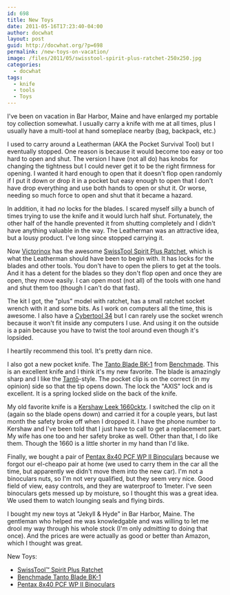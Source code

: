 ```yaml
---
id: 698
title: New Toys
date: 2011-05-16T17:23:40-04:00
author: docwhat
layout: post
guid: http://docwhat.org/?p=698
permalink: /new-toys-on-vacation/
image: /files/2011/05/swisstool-spirit-plus-ratchet-250x250.jpg
categories:
  - docwhat
tags:
  - knife
  - tools
  - Toys
---
```

I've been on vacation in Bar Harbor, Maine and have enlarged my portable toy collection somewhat. I usually carry a knife with me at all times, plus I usually have a multi-tool at hand someplace nearby (bag, backpack, etc.)

I used to carry around a Leatherman (AKA the Pocket Survival Tool) but I eventually stopped.  One reason is because it would become too easy or too hard to open and shut. The version I have (not all do) has knobs for changing the tightness but I could never get it to be the right firmness for opening. I wanted it hard enough to open that it doesn't flop open randomly if I put it down or drop it in a pocket but easy enough to open that I don't have drop everything and use both hands to open or shut it. Or worse, needing so much force to open and shut that it became a hazard.

In addition, it had <em>no</em> locks for the blades.  I scared myself silly a bunch of times trying to use the knife and it would lurch half shut.  Fortunately, the other half of the handle prevented it from shutting completely and I didn't have anything valuable in the way.  The Leatherman was an attractive idea, but a lousy product. I've long since stopped carrying it.
<!--more-->

Now <a href="http://www.swissarmy.com/">Victorinox</a> has the awesome <a href="http://www.amazon.com/gp/product/B000FNIL8K/ref=as_li_ss_tl?ie=UTF8&tag=thedocwha-20&linkCode=as2&camp=217145&creative=399349&creativeASIN=B000FNIL8K">SwissTool Spirit Plus Ratchet</a>, which is what the Leatherman should have been to begin with. It has locks for the blades and other tools. You don't have to open the pliers to get at the tools. And it has a detent for the blades so they don't flop open and once they are open, they move easily.  I can open most (not all) of the tools with one hand and shut them too (though I can't do that fast).

The kit I got, the "plus" model with ratchet, has a small ratchet socket wrench with it and some bits.  As I work on computers all the time, this is awesome.  I also have a <a href="http://www.amazon.com/gp/product/B004OZJ42W/ref=as_li_ss_tl?ie=UTF8&tag=thedocwha-20&linkCode=as2&camp=217145&creative=399349&creativeASIN=B004OZJ42W">Cybertool 34</a> but I can rarely use the socket wrench because it won't fit inside any computers I use. And using it on the outside is a pain because you have to twist the tool around even though it's lopsided.

I heartily recommend this tool.  It's pretty darn nice.

I also got a new pocket knife. The <a href="http://www.amazon.com/gp/product/B004OZJ42W/ref=as_li_ss_tl?ie=UTF8&tag=thedocwha-20&linkCode=as2&camp=217145&creative=399349&creativeASIN=B004OZJ42W">Tanto Blade BK-1</a> from <a href="http://www.benchmade.com/">Benchmade</a>.  This is an excellent knife and I think it's my new favorite.  The blade is amazingly sharp and I like the <a href="http://en.wikipedia.org/wiki/Tant%C5%8D">Tantō</a>-style.  The pocket clip is on the correct (in my opinion) side so that the tip opens down.  The lock the "AXIS" lock and is excellent. It is a spring locked slide on the back of the knife.

My old favorite knife is a <a href="http://www.amazon.com/gp/product/B001EHIY6U/ref=as_li_ss_tl?ie=UTF8&tag=thedocwha-20&linkCode=as2&camp=217145&creative=399349&creativeASIN=B001EHIY6U">Kershaw Leek 1660cktx</a>.  I switched the clip on it (again so the blade opens down) and carried it for a couple years, but last month the safety broke off when I dropped it.  I have the phone number to Kershaw and I've been told that I just have to call to get a replacement part.  My wife has one too and her safety broke as well.  Other than that, I do like them.  Though the 1660 is a little shorter in my hand than I'd like.

Finally, we bought a pair of <a href="http://www.amazon.com/gp/product/B00076QVPU/ref=as_li_ss_tl?ie=UTF8&tag=thedocwha-20&linkCode=as2&camp=217145&creative=399349&creativeASIN=B00076QVPU">Pentax 8x40 PCF WP II Binoculars</a> because we forgot our el-cheapo pair at home (we used to carry them in the car all the time, but apparently we didn't move them into the new car).  I'm not a binoculars nuts, so I'm not very qualified, but they seem very nice.  Good field of view, easy controls, and they are waterproof to 1meter.  I've seen binoculars gets messed up by moisture, so I thought this was a great idea.  We used them to watch lounging seals and flying birds.

I bought my new toys at "Jekyll & Hyde" in Bar Harbor, Maine.  The gentleman who helped me was knowledgable and was willing to let me drool my way through his whole stock (I'm only <em>admitting</em> to doing that once). And the prices are were actually as good or better than Amazon, which I thought was great.

New Toys:
<ul>
	<li><a href="http://www.amazon.com/gp/product/B000FNIL8K/ref=as_li_ss_tl?ie=UTF8&tag=thedocwha-20&linkCode=as2&camp=217145&creative=399349&creativeASIN=B000FNIL8K">SwissTool™ Spirit Plus Ratchet</a></li>
	<li><a href="http://www.amazon.com/gp/product/B004OZJ42W/ref=as_li_ss_tl?ie=UTF8&tag=thedocwha-20&linkCode=as2&camp=217145&creative=399349&creativeASIN=B004OZJ42W">Benchmade Tanto Blade BK-1</a></li>
	<li><a href="http://www.amazon.com/gp/product/B00076QVPU/ref=as_li_ss_tl?ie=UTF8&tag=thedocwha-20&linkCode=as2&camp=217145&creative=399349&creativeASIN=B00076QVPU">Pentax 8x40 PCF WP II Binoculars</a></li>
</ul>
